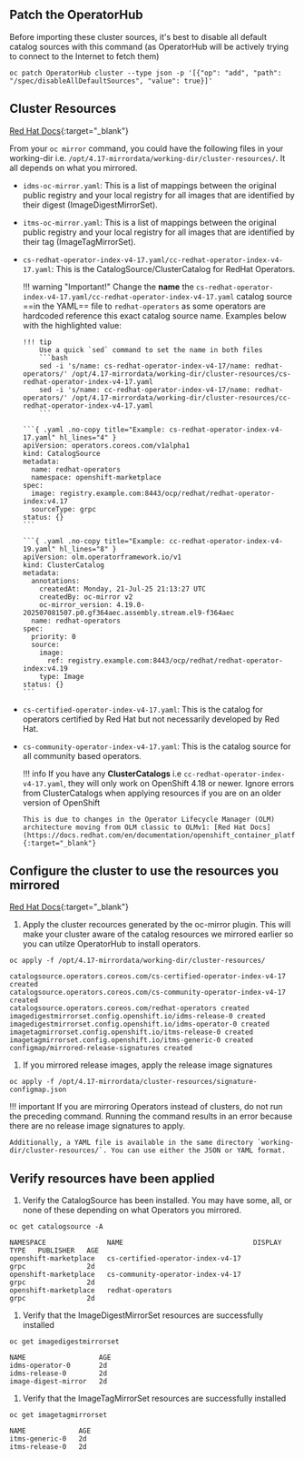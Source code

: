 ## Patch the OperatorHub
Before importing these cluster sources, it's best to disable all default catalog sources with this command (as OperatorHub will be actively trying to connect to the Internet to fetch them)
```{ .bash }
oc patch OperatorHub cluster --type json -p '[{"op": "add", "path": "/spec/disableAllDefaultSources", "value": true}]'
```

## Cluster Resources

[Red Hat Docs](https://docs.redhat.com/en/documentation/openshift_container_platform/4.18/html/disconnected_environments/mirroring-in-disconnected-environments#oc-mirror-custom-resources-v2_about-installing-oc-mirror-v2){:target="_blank"}

From your `oc mirror` command, you could have the following files in your working-dir i.e. `/opt/4.17-mirrordata/working-dir/cluster-resources/`. It all depends on what you mirrored. 

  - `idms-oc-mirror.yaml`: This is a list of mappings between the original public registry and your local registry for all images that are identified by their digest (ImageDigestMirrorSet).
  - `itms-oc-mirror.yaml`: This is a list of mappings between the original public registry and your local registry for all images that are identified by their tag (ImageTagMirrorSet).
  - `cs-redhat-operator-index-v4-17.yaml/cc-redhat-operator-index-v4-17.yaml`: This is the CatalogSource/ClusterCatalog for RedHat Operators. 
      
    !!! warning "Important!"
        Change the **name** the `cs-redhat-operator-index-v4-17.yaml/cc-redhat-operator-index-v4-17.yaml` catalog source ==in the YAML== file to `redhat-operators` as some operators are hardcoded reference this exact catalog source name. Examples below with the highlighted value:
        
        !!! tip
            Use a quick `sed` command to set the name in both files
            ```bash
            sed -i 's/name: cs-redhat-operator-index-v4-17/name: redhat-operators/' /opt/4.17-mirrordata/working-dir/cluster-resources/cs-redhat-operator-index-v4-17.yaml
            sed -i 's/name: cc-redhat-operator-index-v4-17/name: redhat-operators/' /opt/4.17-mirrordata/working-dir/cluster-resources/cc-redhat-operator-index-v4-17.yaml
            ```

        ```{ .yaml .no-copy title="Example: cs-redhat-operator-index-v4-17.yaml" hl_lines="4" }
        apiVersion: operators.coreos.com/v1alpha1
        kind: CatalogSource
        metadata:
          name: redhat-operators
          namespace: openshift-marketplace
        spec:
          image: registry.example.com:8443/ocp/redhat/redhat-operator-index:v4.17
          sourceType: grpc
        status: {}
        ```

        ```{ .yaml .no-copy title="Example: cc-redhat-operator-index-v4-19.yaml" hl_lines="8" }
        apiVersion: olm.operatorframework.io/v1
        kind: ClusterCatalog
        metadata:
          annotations:
            createdAt: Monday, 21-Jul-25 21:13:27 UTC
            createdBy: oc-mirror v2
            oc-mirror_version: 4.19.0-202507081507.p0.gf364aec.assembly.stream.el9-f364aec
          name: redhat-operators
        spec:
          priority: 0
          source:
            image:
              ref: registry.example.com:8443/ocp/redhat/redhat-operator-index:v4.19
            type: Image
        status: {}
        ```
  
  - `cs-certified-operator-index-v4-17.yaml`: This is the catalog for operators certified by Red Hat but not necessarily developed by Red Hat.
  - `cs-community-operator-index-v4-17.yaml`: This is the catalog source for all community based operators.

    !!! info
        If you have any **ClusterCatalogs** i.e `cc-redhat-operator-index-v4-17.yaml`, they will only work on OpenShift 4.18 or newer. Ignore errors from ClusterCatalogs when applying resources if you are on an older version of OpenShift

        This is due to changes in the Operator Lifecycle Manager (OLM) architecture moving from OLM classic to OLMv1: [Red Hat Docs](https://docs.redhat.com/en/documentation/openshift_container_platform/4.18/html/extensions/catalogs){:target="_blank"}

## Configure the cluster to use the resources you mirrored

[Red Hat Docs](https://docs.redhat.com/en/documentation/openshift_container_platform/4.18/html/disconnected_environments/mirroring-in-disconnected-environments#oc-mirror-updating-cluster-manifests-v2_about-installing-oc-mirror-v2){:target="_blank"}

1. Apply the cluster recources generated by the oc-mirror plugin. This will make your cluster aware of the catalog resources we mirrored earlier so you can utilze OperatorHub to install operators.
```{ .bash }
oc apply -f /opt/4.17-mirrordata/working-dir/cluster-resources/
```
```{ . .no-copy title="Example Output" }
catalogsource.operators.coreos.com/cs-certified-operator-index-v4-17 created
catalogsource.operators.coreos.com/cs-community-operator-index-v4-17 created
catalogsource.operators.coreos.com/redhat-operators created
imagedigestmirrorset.config.openshift.io/idms-release-0 created
imagedigestmirrorset.config.openshift.io/idms-operator-0 created
imagetagmirrorset.config.openshift.io/itms-release-0 created
imagetagmirrorset.config.openshift.io/itms-generic-0 created
configmap/mirrored-release-signatures created
```

1. If you mirrored release images, apply the release image signatures
```{ .bash }
oc apply -f /opt/4.17-mirrordata/cluster-resources/signature-configmap.json
```
    
!!! important
    If you are mirroring Operators instead of clusters, do not run the preceding command. Running the command results in an error because there are no release image signatures to apply.

    Additionally, a YAML file is available in the same directory `working-dir/cluster-resources/`. You can use either the JSON or YAML format.


## Verify resources have been applied

1. Verify the CatalogSource has been installed. You may have some, all, or none of these depending on what Operators you mirrored.
```{ .bash }
oc get catalogsource -A
```
```{ . .no-copy title="Example Output" }
NAMESPACE               NAME                                DISPLAY   TYPE   PUBLISHER   AGE
openshift-marketplace   cs-certified-operator-index-v4-17             grpc               2d
openshift-marketplace   cs-community-operator-index-v4-17             grpc               2d
openshift-marketplace   redhat-operators                              grpc               2d
```

1. Verify that the ImageDigestMirrorSet resources are successfully installed
```{ .bash }
oc get imagedigestmirrorset
```
```{ . .no-copy title="Example Output" }
NAME                  AGE
idms-operator-0       2d
idms-release-0        2d
image-digest-mirror   2d
```

1. Verify that the ImageTagMirrorSet resources are successfully installed
```{ .bash }
oc get imagetagmirrorset
```
```{ . .no-copy title="Example Output" }
NAME             AGE
itms-generic-0   2d
itms-release-0   2d
```

